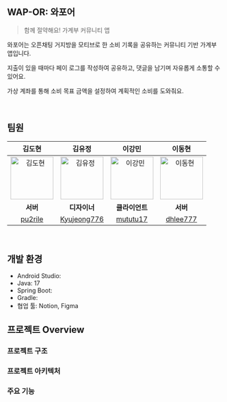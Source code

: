 ## WAP-OR: 와포어
> 함께 절약해요! 가계부 커뮤니티 앱

와포어는 오픈채팅 거지방을 모티브로 한 소비 기록을 공유하는 커뮤니티 기반 가계부 앱입니다.

지출이 있을 때마다 페이 로그를 작성하여 공유하고, 댓글을 남기며 자유롭게 소통할 수 있어요.

가상 계좌를 통해 소비 목표 금액을 설정하여 계획적인 소비를 도와줘요.

<br/>

## 팀원
| 김도현   | 김유정   | 이강민   | 이동현   |
|:--------:|:--------:|:--------:|:--------:|
| <img src="https://github.com/pu2rile.png?size=150" alt="김도현" width="100"> | <img src="https://github.com/Kyujeong776.png?size=150" alt="김유정" width="100"> | <img src="https://github.com/mututu17.png?size=150" alt="이강민" width="100"> | <img src="https://github.com/dhlee777.png?size=150" alt="이동현" width="100"> | <img src="https://github.com/Hun0906.png?size=150" alt="이동훈" width="100"> |
| **서버** | **디자이너** | **클라이언트** | **서버** |
| [pu2rile](https://github.com/pu2rile) | [Kyujeong776](https://github.com/Kyujeong776) | [mututu17](https://github.com/mututu17) | [dhlee777](https://github.com/dhlee777) |
<br/>

## 개발 환경
- Android Studio:
- Java: 17
- Spring Boot:
- Gradle:
- 협업 툴: Notion, Figma

## 프로젝트 Overview
### 프로젝트 구조
### 프로젝트 아키텍처
### 주요 기능